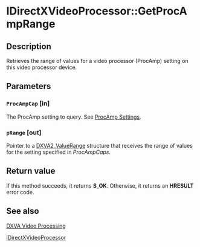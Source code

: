 # IDirectXVideoProcessor::GetProcAmpRange

## Description

Retrieves the range of values for a video processor (ProcAmp) setting on this video processor device.

## Parameters

### `ProcAmpCap` [in]

The ProcAmp setting to query. See [ProcAmp Settings](https://learn.microsoft.com/windows/desktop/medfound/procamp-settings).

### `pRange` [out]

Pointer to a [DXVA2_ValueRange](https://learn.microsoft.com/windows/desktop/api/dxva2api/ns-dxva2api-dxva2_valuerange) structure that receives the range of values for the setting specified in *ProcAmpCaps*.

## Return value

If this method succeeds, it returns **S_OK**. Otherwise, it returns an **HRESULT** error code.

## See also

[DXVA Video Processing](https://learn.microsoft.com/windows/desktop/medfound/dxva-video-processing)

[IDirectXVideoProcessor](https://learn.microsoft.com/windows/desktop/api/dxva2api/nn-dxva2api-idirectxvideoprocessor)